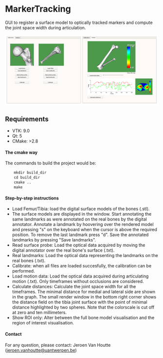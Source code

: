 # MarkerTracking
GUI to register a surface model to optically tracked markers and compute the joint space width during articulation.


![alt text](https://github.com/jvhoutte/MarkerTracking/blob/main/figures/gui.png?raw=true)

## Requirements

* VTK: 9.0
* Qt: 5
* CMake: >2.8

#### The cmake way 
    
The commands to build the project would be:
``` 
    mkdir build_dir
    cd build_dir
    cmake .. 
    make
```

#### Step-by-step instructions

* Load Femur/Tibia: load the digital surface models of the bones (.stl).
* The surface models are displayed in the window. Start annotating the same landmarks as were annotated on the real bones by the digital annotator. Annotate a landmark by hoovering over the rendered model and pressing "s" on the keyboard when the cursor is above the required position. To remove the last landmark press "d". Save the annotated landmarks by pressing "Save landmarks".
* Read surface probe: Load the optical data acquired by moving the digital annotator over the real bone's surface (.txt).
* Real landmarks: Load the optical data representing the landmarks on the real bones (.txt). 
* Calibrate: when all files are loaded succesfully, the calibration can be performed. 
* Load motion data: Load the optical data acquired during articulating motion (.txt). Only timeframes without occlusions are considered. 
* Calculate distances: Calculate the joint space width for all the timeframes. The minimal
distance for medial and lateral side are shown in the graph. The small render window
in the bottom right corner shows the distance field on the tibia joint surface with the
point of minimal distance highlighted by two spheres. Note that the colorscale is cut off
at zero and ten millimeters.
* Show ROI only: Alter between the full bone model visualisation and the region of
interest visualisation.

#### Contact 

For any question, please contact:
Jeroen Van Houtte (jeroen.vanhoutte@uantwerpen.be)
